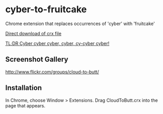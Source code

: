 cyber-to-fruitcake
=============

Chrome extension that replaces occurrences of 'cyber' with 'fruitcake'

[Direct download of crx file](https://github.com/efreak/cyber-to-fruitcake/blob/master/CyberToFruitcake.crx?raw=true)

[TL;DR Cyber cyber cyber, cyber, cy-cyber cyber!](http://arstechnica.com/the-multiverse/2016/01/say-cyber-again-ars-cringes-through-csi-cyber/?comments=1&post=30433379#comment-30433379)

Screenshot Gallery
------------------

http://www.flickr.com/groups/cloud-to-butt/

Installation
------------

In Chrome, choose Window > Extensions.  Drag CloudToButt.crx into the page that appears.